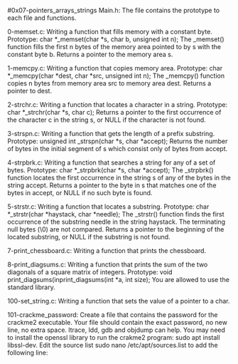 #0x07-pointers_arrays_strings
Main.h: The file contains the prototype to each file and functions.

0-memset.c: Writing a function that fills memory with a constant byte. Prototype: char *_memset(char *s, char b, unsigned int n); The _memset() function fills the first n bytes of the memory area pointed to by s with the constant byte b. Returns a pointer to the memory area s.

1-memcpy.c: Writing a function that copies memory area. Prototype: char *_memcpy(char *dest, char *src, unsigned int n); The _memcpy() function copies n bytes from memory area src to memory area dest. Returns a pointer to dest.

2-strchr.c: Writing a function that locates a character in a string. Prototype: char *_strchr(char *s, char c); Returns a pointer to the first occurrence of the character c in the string s, or NULL if the character is not found.

3-strspn.c: Writing a function that gets the length of a prefix substring. Prototype: unsigned int _strspn(char *s, char *accept); Returns the number of bytes in the initial segment of s which consist only of bytes from accept.

4-strpbrk.c: Writing a function that searches a string for any of a set of bytes. Prototype: char *_strpbrk(char *s, char *accept); The _strpbrk() function locates the first occurrence in the string s of any of the bytes in the string accept. Returns a pointer to the byte in s that matches one of the bytes in accept, or NULL if no such byte is found.

5-strstr.c: Writing a function that locates a substring. Prototype: char *_strstr(char *haystack, char *needle); The _strstr() function finds the first occurrence of the substring needle in the string haystack. The terminating null bytes (\0) are not compared. Returns a pointer to the beginning of the located substring, or NULL if the substring is not found.

7-print_chessboard.c: Writing a function that prints the chessboard.

8-print_diagsums.c: Writing a function that prints the sum of the two diagonals of a square matrix of integers. Prototype: void print_diagsums(inprint_diagsums(int *a, int size); You are allowed to use the standard library.

100-set_string.c: Writing a function that sets the value of a pointer to a char.

101-crackme_password: Create a file that contains the password for the crackme2 executable. Your file should contain the exact password, no new line, no extra space. ltrace, ldd, gdb and objdump can help. You may need to install the openssl library to run the crakme2 program: sudo apt install libssl-dev. Edit the source list sudo nano /etc/apt/sources.list to add the following line:
